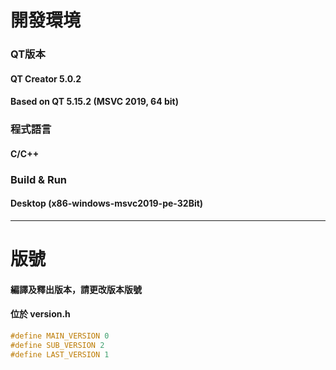 # 開發環境

### QT版本

#### 	QT Creator 5.0.2

#### 	Based on QT 5.15.2 (MSVC 2019, 64 bit)



### 程式語言

#### 	C/C++



### Build & Run

#### 	Desktop (x86-windows-msvc2019-pe-32Bit)



---

# 版號

#### 編譯及釋出版本，請更改版本版號

#### 位於 version.h

```C
#define MAIN_VERSION 0
#define SUB_VERSION 2
#define LAST_VERSION 1
```